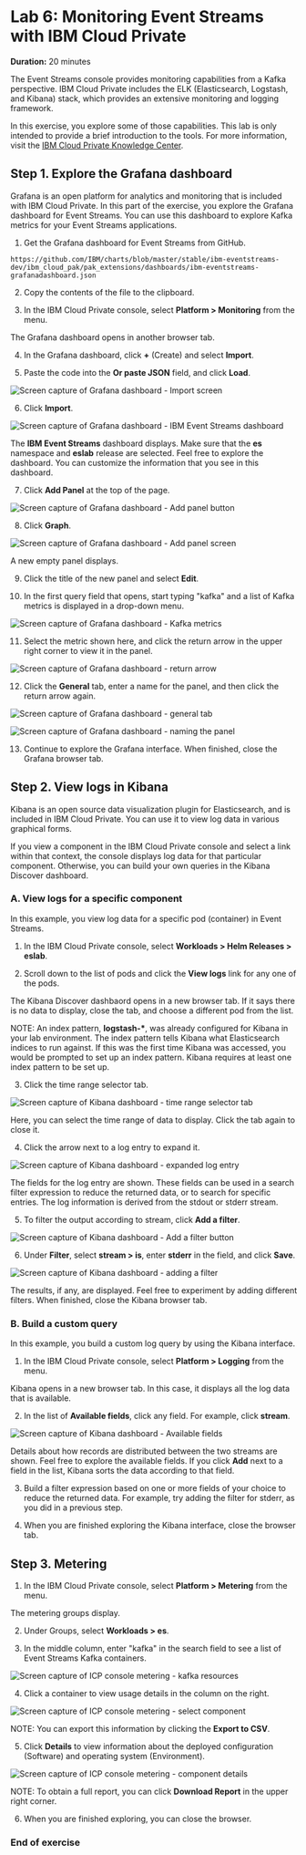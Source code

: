 <!--June 2019 Edition

**Notices**
This information was developed for products and services offered in the US.
IBM may not offer the products, services, or features discussed in this document in other countries. Consult your local IBM representative for information on the products and services currently available in your area. Any reference to an IBM product, program, or service is not intended to state or imply that only that IBM product, program, or service may be used. Any functionally equivalent product, program, or service that does not infringe any IBM intellectual property right may be used instead. However, it is the user's responsibility to evaluate and verify the operation of any non-IBM product, program, or service.
IBM may have patents or pending patent applications covering subject matter described in this document. The furnishing of this document does not grant you any license to these patents. You can send license inquiries, in writing, to:
IBM Director of Licensing IBM Corporation
North Castle Drive, MD-NC119 Armonk, NY 10504-1785
United States of America
INTERNATIONAL BUSINESS MACHINES CORPORATION PROVIDES THIS PUBLICATION "AS IS" WITHOUT WARRANTY OF ANY KIND, EITHER EXPRESS OR IMPLIED, INCLUDING, BUT NOT LIMITED TO, THE IMPLIED WARRANTIES OF
NON-INFRINGEMENT, MERCHANTABILITY OR FITNESS FOR A PARTICULAR PURPOSE. Some jurisdictions do not allow disclaimer of express or implied warranties in certain transactions, therefore, this statement may not apply to you.
This information could include technical inaccuracies or typographical errors. Changes are periodically made to the information herein; these changes will be incorporated in new editions of the publication. IBM may make improvements and/or changes in the product(s) and/or the program(s) described in this publication at any time without notice.
Any references in this information to non-IBM websites are provided for convenience only and do not in any manner serve as an endorsement of those websites. The materials at those websites are not part of the materials for this IBM product and use of those websites is at your own risk.
IBM may use or distribute any of the information you provide in any way it believes appropriate without incurring any obligation to you.
Information concerning non-IBM products was obtained from the suppliers of those products, their published announcements or other publicly available sources. IBM has not tested those products and cannot confirm the accuracy of performance, compatibility or any other claims related to non-IBM products. Questions on the capabilities of non-IBM products should be addressed to the suppliers of those products.
This information contains examples of data and reports used in daily business operations. To illustrate them as completely as possible, the examples include the names of individuals, companies, brands, and products. All of these names are fictitious and any similarity to actual people or business enterprises is entirely coincidental.
**Trademarks**
IBM, the IBM logo, and ibm.com are trademarks or registered trademarks of International Business Machines Corp., registered in many jurisdictions worldwide. Other product and service names might be trademarks of IBM or other companies. A current list of IBM trademarks is available on the web at “Copyright and trademark information” at www.ibm.com/legal/copytrade.shtml.
**© Copyright International Business Machines Corporation 2019.
This document may not be reproduced in whole or in part without the prior written permission of IBM.**
US Government Users Restricted Rights - Use, duplication or disclosure restricted by GSA ADP Schedule Contract with IBM Corp.
-->
<!--Trademarks
The reader should recognize that the following terms, which appear in the content of this training document, are official trademarks of IBM or other companies:IBM, the IBM logo, and ibm.com are trademarks or registered trademarks of International Business Machines Corp., registered in many jurisdictions worldwide.
The following are trademarks of International Business Machines Corporation, registered in many jurisdictions worldwide:
IBM Cloud™
z/OS®Java™ and all Java-based trademarks and logos are trademarks or registered trademarks of Oracle and/or its affiliates.VMware is a registered trademark or trademark of VMware, Inc. or its subsidiaries in the United States and/or other jurisdictions.Other product and service names might be trademarks of IBM or other companies.-->
# Lab 6: Monitoring Event Streams with IBM Cloud Private

**Duration:** 20 minutes

The Event Streams console provides monitoring capabilities from a Kafka perspective. IBM Cloud Private includes the ELK (Elasticsearch, Logstash, and Kibana) stack, which provides an extensive monitoring and logging framework. 

In this exercise, you explore some of those capabilities. This lab is only intended to provide a brief introduction to the tools. For more information, visit the [IBM Cloud Private Knowledge Center](https://www.ibm.com/support/knowledgecenter/en/SSBS6K_3.1.1/manage_metrics/logging_elk.html).

## Step 1. Explore the Grafana dashboard

Grafana is an open platform for analytics and monitoring that is included with IBM Cloud Private. In this part of the exercise, you explore the Grafana dashboard for Event Streams. You can use this dashboard to explore Kafka metrics for your Event Streams applications. 

1. Get the Grafana dashboard for Event Streams from GitHub. 

 `https://github.com/IBM/charts/blob/master/stable/ibm-eventstreams-dev/ibm_cloud_pak/pak_extensions/dashboards/ibm-eventstreams-grafanadashboard.json`
 
2. Copy the contents of the file to the clipboard. 
 
3. In the IBM Cloud Private console, select **Platform > Monitoring** from the menu.

 The Grafana dashboard opens in another browser tab.
 
4. In the Grafana dashboard, click **+** (Create) and select **Import**.

5. Paste the code into the **Or paste JSON** field, and click **Load**.

 ![Screen capture of Grafana dashboard - Import screen](../Images/lab05-monitor1.png)
 
6. Click **Import**.

 ![Screen capture of Grafana dashboard - IBM Event Streams dashboard](../Images/lab05-monitor4.png)
 
 The **IBM Event Streams** dashboard displays. Make sure that the **es** namespace and **eslab** release are selected. Feel free to explore the dashboard. You can customize the information that you see in this dashboard. 
 
7. Click **Add Panel** at the top of the page.

 ![Screen capture of Grafana dashboard - Add panel button](../Images/lab05-monitor5.png)

8. Click **Graph**.

 ![Screen capture of Grafana dashboard - Add panel screen](../Images/lab05-monitor6.png)

 A new empty panel displays. 
 
9. Click the title of the new panel and select **Edit**.

10. In the first query field that opens, start typing "kafka" and a list of Kafka metrics is displayed in a drop-down menu. 

 ![Screen capture of Grafana dashboard - Kafka metrics](../Images/lab05-monitor7.png)

11. Select the metric shown here, and click the return arrow in the upper right corner to view it in the panel. 

 ![Screen capture of Grafana dashboard - return arrow](../Images/lab05-monitor8.png)
 
12. Click the **General** tab, enter a name for the panel, and then click the return arrow again.

 ![Screen capture of Grafana dashboard - general tab](../Images/lab05-monitor9.png)

 ![Screen capture of Grafana dashboard - naming the panel](../Images/lab05-monitor10.png)
 
13. Continue to explore the Grafana interface. When finished, close the Grafana browser tab. 

## Step 2. View logs in Kibana

Kibana is an open source data visualization plugin for Elasticsearch, and is included in IBM Cloud Private. You can use it to view log data in various graphical forms. 

If you view a component in the IBM Cloud Private console and select a link within that context, the console displays log data for that particular component. Otherwise, you can build your own queries in the Kibana Discover dashboard. 

### A. View logs for a specific component

In this example, you view log data for a specific pod (container) in Event Streams.

1. In the IBM Cloud Private console, select **Workloads > Helm Releases > eslab**.

2. Scroll down to the list of pods and click the **View logs** link for any one of the pods.

 The Kibana Discover dashbaord opens in a new browser tab. If it says there is no data to display, close the tab, and choose a different pod from the list. 
 
 NOTE: An index pattern, **logstash-\***, was already configured for Kibana in your lab environment. The index pattern tells Kibana what Elasticsearch indices to run against. If this was the first time Kibana was accessed, you would be prompted to set up an index pattern. Kibana requires at least one index pattern to be set up. 
 
3. Click the time range selector tab.

 ![Screen capture of Kibana dashboard - time range selector tab](../Images/lab05-monitor11.png)

 Here, you can select the time range of data to display. Click the tab again to close it.
 
4. Click the arrow next to a log entry to expand it.

 ![Screen capture of Kibana dashboard - expanded log entry](../Images/lab05-monitor12.png)

 The fields for the log entry are shown. These fields can be used in a search filter expression to reduce the returned data, or to search forspecific entries. The log information is derived from the stdout or stderr stream. 

5. To filter the output according to stream, click **Add a filter**.

 ![Screen capture of Kibana dashboard - Add a filter button](../Images/lab05-monitor13.png)
 
6. Under **Filter**, select **stream > is**, enter **stderr** in the field, and click **Save**.

 ![Screen capture of Kibana dashboard - adding a filter](../Images/lab05-monitor14.png)

 The results, if any, are displayed. Feel free to experiment by adding different filters. When finished, close the Kibana browser tab. 

### B. Build a custom query

In this example, you build a custom log query by using the Kibana interface. 

1. In the IBM Cloud Private console, select **Platform > Logging** from the menu.

 Kibana opens in a new browser tab. In this case, it displays all the log data that is available. 

2. In the list of **Available fields**, click any field. For example, click **stream**.

 ![Screen capture of Kibana dashboard - Available fields](../Images/lab05-monitor15.png)

 Details about how records are distributed between the two streams are shown. Feel free to explore the available fields. If you click **Add** next to a field in the list, Kibana sorts the data according to that field. 

3. Build a filter expression based on one or more fields of your choice to reduce the returned data. For example, try adding the filter for stderr, as you did in a previous step. 

4. When you are finished exploring the Kibana interface, close the browser tab.

## Step 3. Metering

1. In the IBM Cloud Private console, select **Platform > Metering** from the menu.

 The metering groups display.
 
2. Under Groups, select **Workloads > es**.

3. In the middle column, enter "kafka" in the search field to see a list of Event Streams Kafka containers.

 ![Screen capture of ICP console metering - kafka resources](../Images/lab05-monitor16.png)

4. Click a container to view usage details in the column on the right. 

 ![Screen capture of ICP console metering - select component](../Images/lab05-monitor17.png)
 
 NOTE: You can export this information by clicking the **Export to CSV**.

5. Click **Details** to view information about the deployed configuration (Software) and operating system (Environment).

 ![Screen capture of ICP console metering - component details](../Images/lab05-monitor18.png)

 NOTE: To obtain a full report, you can click **Download Report** in the upper right corner. 
 
6. When you are finished exploring, you can close the browser.

### End of exercise